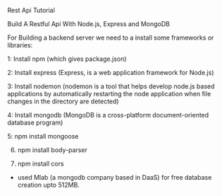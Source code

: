 Rest Api Tutorial

Build A Restful Api With Node.js, Express and MongoDB 

For Building a backend server we need to a install some frameworks or libraries:

1: Install npm (which gives package.json)

2: Install express (Express, is a web application framework for Node.js)

3: Install nodemon (nodemon is a tool that helps develop node.js 
based applications by automatically restarting the node application when file changes in the directory are detected)

4: Install mongodb (MongoDB is a cross-platform document-oriented database program)

5:  npm install mongoose

6. npm install body-parser

7. npm install cors

* used Mlab (a mongodb company based in DaaS) for free database creation upto 512MB.
